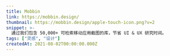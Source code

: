 ```yaml
---
title: Mobbin
link: https://mobbin.design/
thumbnail: https://mobbin.design/apple-touch-icon.png?v=2
snippet: >-
  通过我们包含 50,000+ 可检索移动应用截图的库，节省 UI & UX 研究时间。
tags: ["灵感", "设计"]
createdAt: 2021-08-02T00:00:00.000Z
---
```

